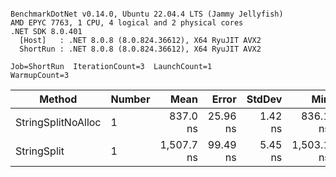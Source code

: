 ```

BenchmarkDotNet v0.14.0, Ubuntu 22.04.4 LTS (Jammy Jellyfish)
AMD EPYC 7763, 1 CPU, 4 logical and 2 physical cores
.NET SDK 8.0.401
  [Host]   : .NET 8.0.8 (8.0.824.36612), X64 RyuJIT AVX2
  ShortRun : .NET 8.0.8 (8.0.824.36612), X64 RyuJIT AVX2

Job=ShortRun  IterationCount=3  LaunchCount=1  
WarmupCount=3  

```
| Method             | Number | Mean       | Error    | StdDev  | Min        | Max        | Gen0   | Allocated |
|------------------- |------- |-----------:|---------:|--------:|-----------:|-----------:|-------:|----------:|
| StringSplitNoAlloc | 1      |   837.0 ns | 25.96 ns | 1.42 ns |   836.1 ns |   838.6 ns |      - |         - |
| StringSplit        | 1      | 1,507.7 ns | 99.49 ns | 5.45 ns | 1,503.1 ns | 1,513.7 ns | 0.0381 |    3208 B |
